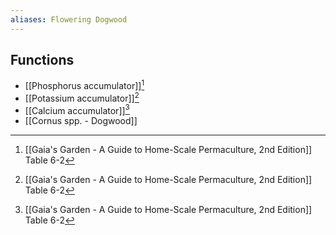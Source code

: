 ```yaml
---
aliases: Flowering Dogwood
---
```

## Functions
- [[Phosphorus accumulator]][^1]
- [[Potassium accumulator]][^1]
- [[Calcium accumulator]][^1]
- [[Cornus spp. - Dogwood]]

[^1]: [[Gaia's Garden - A Guide to Home-Scale Permaculture, 2nd Edition]] Table 6-2
